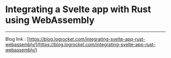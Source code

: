 # Integrating a Svelte app with Rust using WebAssembly

---

Blog link : [https://blog.logrocket.com/integrating-svelte-app-rust-webassembly/](https://blog.logrocket.com/integrating-svelte-app-rust-webassembly/)
